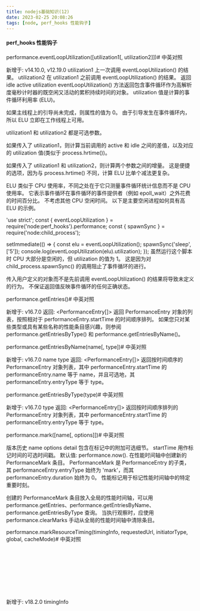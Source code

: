 ```yaml
---
title: nodejs基础知识(12)
date: 2023-02-25 20:08:26
tags: [node, perf_hooks 性能钩子]
---
```


#### perf_hooks 性能钩子

performance.eventLoopUtilization([utilization1[, utilization2]])#
中英对照

新增于: v14.10.0, v12.19.0
utilization1 <Object> 上一次调用 eventLoopUtilization() 的结果。
utilization2 <Object> 在 utilization1 之前调用 eventLoopUtilization() 的结果。
返回 <Object>
idle <number>
active <number>
utilization <number>
eventLoopUtilization() 方法返回包含事件循环作为高解析度毫秒计时器的既空闲又活动的累积持续时间的对象。 utilization 值是计算的事件循环利用率 (ELU)。

如果主线程上的引导尚未完成，则属性的值为 0。 由于引导发生在事件循环内，所以 ELU 立即在工作线程上可用。

utilization1 和 utilization2 都是可选参数。

如果传入了 utilization1，则计算当前调用的 active 和 idle 之间的差值，以及对应的 utilization 值(类似于 process.hrtime())。

如果传入了 utilization1 和 utilization2，则计算两个参数之间的增量。 这是便捷的选项，因为与 process.hrtime() 不同，计算 ELU 比单个减法更复杂。

ELU 类似于 CPU 使用率，不同之处在于它只测量事件循环统计信息而不是 CPU 使用率。 它表示事件循环在事件循环的事件提供者（例如 epoll_wait）之外花费的时间百分比。 不考虑其他 CPU 空闲时间。 以下是主要空闲进程如何具有高 ELU 的示例。

'use strict';
const { eventLoopUtilization } = require('node:perf_hooks').performance;
const { spawnSync } = require('node:child_process');

setImmediate(() => {
  const elu = eventLoopUtilization();
  spawnSync('sleep', ['5']);
  console.log(eventLoopUtilization(elu).utilization);
});
虽然运行这个脚本时 CPU 大部分是空闲的，但 utilization 的值为 1。 这是因为对 child_process.spawnSync() 的调用阻止了事件循环的进行。

传入用户定义的对象而不是先前调用 eventLoopUtilization() 的结果将导致未定义的行为。 不保证返回值反映事件循环的任何正确状态。

performance.getEntries()#
中英对照

新增于: v16.7.0
返回: <PerformanceEntry[]>
返回 PerformanceEntry 对象的列表，按照相对于 performanceEntry.startTime 的时间顺序排列。 如果您只对某些类型或具有某些名称的性能条目感兴趣，则参阅 performance.getEntriesByType() 和 performance.getEntriesByName()。

performance.getEntriesByName(name[, type])#
中英对照

新增于: v16.7.0
name <string>
type <string>
返回: <PerformanceEntry[]>
返回按时间顺序的 PerformanceEntry 对象列表，其中 performanceEntry.startTime 的 performanceEntry.name 等于 name，并且可选地，其 performanceEntry.entryType 等于 type。

performance.getEntriesByType(type)#
中英对照

新增于: v16.7.0
type <string>
返回: <PerformanceEntry[]>
返回按时间顺序排列的 PerformanceEntry 对象列表，其中 performanceEntry.startTime 的 performanceEntry.entryType 等于 type。

performance.mark([name[, options]])#
中英对照

版本历史
name <string>
options <Object>
detail <any> 包含在标记中的附加可选细节。
startTime <number> 用作标记时间的可选时间戳。 默认值: performance.now().
在性能时间轴中创建新的 PerformanceMark 条目。 PerformanceMark 是 PerformanceEntry 的子类，其 performanceEntry.entryType 始终为 'mark'，而其 performanceEntry.duration 始终为 0。 性能标记用于标记性能时间轴中的特定重要时刻。

创建的 PerformanceMark 条目放入全局的性能时间轴，可以用 performance.getEntries、performance.getEntriesByName、performance.getEntriesByType 查询。 当执行观察时，应使用 performance.clearMarks 手动从全局的性能时间轴中清除条目。

performance.markResourceTiming(timingInfo, requestedUrl, initiatorType, global, cacheMode)#
中英对照

新增于: v18.2.0
timingInfo <Object> 获取计时信息
requestedUrl <string> 资源网址
initiatorType <string> 启动器名称，例如：'fetch'
global <Object>
cacheMode <string> 缓存模式必须为空字符串（''）或 'local'
此属性是 Node.js 的扩展。 它在 Web 浏览器中不可用。

在资源时间线中创建新的 PerformanceResourceTiming 条目。 PerformanceResourceTiming 是 PerformanceEntry 的子类，其 performanceEntry.entryType 始终是 'resource'。 性能资源用于在资源时间线中标记时刻。

创建的 PerformanceMark 条目放入全局资源时间线，可以使用 performance.getEntries、performance.getEntriesByName、performance.getEntriesByType 查询。 当执行观察时，应使用 performance.clearResourceTimings 手动从全局的性能时间轴中清除条目。

performance.measure(name[, startMarkOrOptions[, endMark]])#
中英对照

版本历史
name <string>
startMarkOrOptions <string> | <Object> 可选的。
detail <any> 要包含在度量中的其他可选细节。
duration <number> 开始和结束时间之间的持续时间。
end <number> | <string> 用作结束时间的时间戳，或标识先前记录标记的字符串。
start <number> | <string> 用作开始时间的时间戳，或标识先前记录标记的字符串。
endMark <string> 可选的。 如果 startMarkOrOptions 是 <Object>，则必须省略。
在性能时间轴中创建新的 PerformanceMeasure 条目。 PerformanceMeasure 是 PerformanceEntry 的子类，其 performanceEntry.entryType 始终为 'measure'，其 performanceEntry.duration 测量自 startMark 和 endMark 以来经过的毫秒数。

startMark 参数可以标识性能时间轴中的任何现有的 PerformanceMark，或者可能标识由 PerformanceNodeTiming 类提供的任何时间戳属性。 如果指定的 startMark 不存在，则抛出错误。

可选的 endMark 参数必须标识性能时间轴中的任何现有的 PerformanceMark 或 PerformanceNodeTiming 类提供的任何时间戳属性。 不传入参数则 endMark 为 performance.now()，否则如果命名的 endMark 不存在，则抛出错误。

创建的 PerformanceMeasure 条目放入全局的性能时间轴，可以用 performance.getEntries、performance.getEntriesByName、performance.getEntriesByType 查询。 当执行观察时，应使用 performance.clearMeasures 手动从全局的性能时间轴中清除条目。

performance.nodeTiming#
中英对照

新增于: v8.5.0
<PerformanceNodeTiming>
此属性是 Node.js 的扩展。 它在 Web 浏览器中不可用。

PerformanceNodeTiming 类的实例，为特定的 Node.js 操作里程碑提供性能指标。

performance.now()#
中英对照

新增于: v8.5.0
返回: <number>
返回当前的高解析度毫秒时间戳，其中 0 表示当前的 node 进程的开始。

performance.timeOrigin#
中英对照

新增于: v8.5.0
<number>
timeOrigin 指定了当前的 node 进程开始的高解析度毫秒时间戳，以 Unix 时间度量。

performance.timerify(fn[, options])#
中英对照

版本历史
fn <Function>
options <Object>
histogram <RecordableHistogram> 使用 perf_hooks.createHistogram() 创建的直方图对象，以纳秒为单位记录运行时间。
此属性是 Node.js 的扩展。 它在 Web 浏览器中不可用。

将函数封装在测量被封装函数运行时间的新函数中。 PerformanceObserver 必须订阅 'function' 事件类型才能访问时间细节。

const {
  performance,
  PerformanceObserver
} = require('node:perf_hooks');

function someFunction() {
  console.log('hello world');
}

const wrapped = performance.timerify(someFunction);

const obs = new PerformanceObserver((list) => {
  console.log(list.getEntries()[0].duration);

  performance.clearMarks();
  performance.clearMeasures();
  obs.disconnect();
});
obs.observe({ entryTypes: ['function'] });

// 将创建性能时间轴条目
wrapped();
如果封装的函数返回 promise，则 finally 句柄将绑定到该 promise 上，并且一旦调用 finally 句柄就会报告持续时间。

performance.toJSON()#
中英对照

新增于: v16.1.0
performance 对象的 JSON 表示的对象。 类似于浏览器中的 window.performance.toJSON。

PerformanceEntry 类#
新增于: v8.5.0
performanceEntry.detail#
中英对照

新增于: v16.0.0
<any>
entryType 特有的附加细节。

performanceEntry.duration#
中英对照

新增于: v8.5.0
<number>
此条目经过的总毫秒数。 此值对所有性能条目类型都没有意义。

performanceEntry.entryType#
中英对照

新增于: v8.5.0
<string>
性能条目的类型。 它可能是以下之一：

'node'（仅限 Node.js）
'mark'（在 Web 上可用）
'measure'（在 Web 上可用）
'gc'（仅限 Node.js）
'function'（仅限 Node.js）
'http2'（仅限 Node.js）
'http'（仅限 Node.js）
performanceEntry.flags#
中英对照

版本历史
<number>
此属性是 Node.js 的扩展。 它在 Web 浏览器中不可用。

当 performanceEntry.entryType 等于 'gc' 时，则 performance.flags 属性包含有关垃圾收集操作的附加信息。 该值可能是以下之一：

perf_hooks.constants.NODE_PERFORMANCE_GC_FLAGS_NO
perf_hooks.constants.NODE_PERFORMANCE_GC_FLAGS_CONSTRUCT_RETAINED
perf_hooks.constants.NODE_PERFORMANCE_GC_FLAGS_FORCED
perf_hooks.constants.NODE_PERFORMANCE_GC_FLAGS_SYNCHRONOUS_PHANTOM_PROCESSING
perf_hooks.constants.NODE_PERFORMANCE_GC_FLAGS_ALL_AVAILABLE_GARBAGE
perf_hooks.constants.NODE_PERFORMANCE_GC_FLAGS_ALL_EXTERNAL_MEMORY
perf_hooks.constants.NODE_PERFORMANCE_GC_FLAGS_SCHEDULE_IDLE
performanceEntry.name#
中英对照

新增于: v8.5.0
<string>
性能条目的名称。

performanceEntry.kind#
中英对照

版本历史
<number>
此属性是 Node.js 的扩展。 它在 Web 浏览器中不可用。

当 performanceEntry.entryType 等于 'gc' 时，则 performance.kind 属性标识发生的垃圾收集操作的类型。 该值可能是以下之一：

perf_hooks.constants.NODE_PERFORMANCE_GC_MAJOR
perf_hooks.constants.NODE_PERFORMANCE_GC_MINOR
perf_hooks.constants.NODE_PERFORMANCE_GC_INCREMENTAL
perf_hooks.constants.NODE_PERFORMANCE_GC_WEAKCB
performanceEntry.startTime#
中英对照

新增于: v8.5.0
<number>
标记性能条目开始时间的高解析度毫秒时间戳。

垃圾回收的详细信息#
中英对照

当 performanceEntry.type 等于 'gc' 时，则 performanceEntry.detail 属性将是具有两个属性的 <Object>：

kind <number> 其中之一：
perf_hooks.constants.NODE_PERFORMANCE_GC_MAJOR
perf_hooks.constants.NODE_PERFORMANCE_GC_MINOR
perf_hooks.constants.NODE_PERFORMANCE_GC_INCREMENTAL
perf_hooks.constants.NODE_PERFORMANCE_GC_WEAKCB
flags <number> 其中之一：
perf_hooks.constants.NODE_PERFORMANCE_GC_FLAGS_NO
perf_hooks.constants.NODE_PERFORMANCE_GC_FLAGS_CONSTRUCT_RETAINED
perf_hooks.constants.NODE_PERFORMANCE_GC_FLAGS_FORCED
perf_hooks.constants.NODE_PERFORMANCE_GC_FLAGS_SYNCHRONOUS_PHANTOM_PROCESSING
perf_hooks.constants.NODE_PERFORMANCE_GC_FLAGS_ALL_AVAILABLE_GARBAGE
perf_hooks.constants.NODE_PERFORMANCE_GC_FLAGS_ALL_EXTERNAL_MEMORY
perf_hooks.constants.NODE_PERFORMANCE_GC_FLAGS_SCHEDULE_IDLE
HTTP 的详细信息#
中英对照

当 performanceEntry.type 等于 'http' 时，则 performanceEntry.detail 属性将是一个包含额外信息的 <Object>。

如果 performanceEntry.name 等于 HttpClient，则 detail 将包含以下属性：req、res。 而 req 属性将是包含 method、url、headers 的 <Object>，res 属性将是包含 statusCode、statusMessage、headers 的 <Object>。

如果 performanceEntry.name 等于 HttpRequest，则 detail 将包含以下属性：req、res。 而 req 属性将是包含 method、url、headers 的 <Object>，res 属性将是包含 statusCode、statusMessage、headers 的 <Object>。

这可能会增加额外的内存开销，并且只能用于诊断目的，而不是默认情况下在生产中打开。

HTTP/2 的详细信息#
中英对照

当 performanceEntry.type 等于 'http2' 时，则 performanceEntry.detail 属性将是包含附加性能信息的 <Object>。

如果 performanceEntry.name 等于 Http2Stream，则 detail 将包含以下属性：

bytesRead <number> 为此 Http2Stream 接收的 DATA 帧字节数。
bytesWritten <number> 为此 Http2Stream 发送的 DATA 帧字节数。
id <number> 关联 Http2Stream 的标识符
timeToFirstByte <number> 从 PerformanceEntry startTime 到接收到第一个 DATA 帧之间经过的毫秒数。
timeToFirstByteSent <number> 从 PerformanceEntry startTime 到发送的第一个 DATA 帧之间经过的毫秒数。
timeToFirstHeader <number> 从 PerformanceEntry startTime 到接收到第一个标头之间经过的毫秒数。
如果 performanceEntry.name 等于 Http2Session，则 detail 将包含以下属性：

bytesRead <number> 为此 Http2Session 接收的字节数。
bytesWritten <number> 为此 Http2Session 发送的字节数。
framesReceived <number> Http2Session 接收到的 HTTP/2 帧数。
framesSent <number> Http2Session 发送的 HTTP/2 帧数。
maxConcurrentStreams <number> Http2Session 生命周期内同时打开的最大流数。
pingRTT <number> 从发送 PING 帧到接收到它的确认所经过的毫秒数。 只有在 Http2Session 上发送了 PING 帧时才会出现。
streamAverageDuration <number> 所有 Http2Stream 实例的平均持续时间（以毫秒为单位）
streamCount <number> Http2Session 处理的 Http2Stream 实例的数量。
type <string> 'server' 或 'client' 来标识 Http2Session 的类型。
计时器化的详细信息#
中英对照

当 performanceEntry.type 等于 'function' 时，则 performanceEntry.detail 属性将是列出计时函数的输入参数的 <Array>。

网络('net')的详细信息#
中英对照

当 performanceEntry.type 等于 'net' 时，则 performanceEntry.detail 属性将是一个包含额外信息的 <Object>。

如果 performanceEntry.name 等于 connect，则 detail 将包含以下属性：host、port。

域名系统('dns')的详细信息#
中英对照

当 performanceEntry.type 等于 'dns' 时，则 performanceEntry.detail 属性将是一个包含额外信息的 <Object>。

如果 performanceEntry.name 等于 lookup，则 detail 将包含以下属性：hostname、family、hints、verbatim。

如果 performanceEntry.name 等于 lookupService，则 detail 将包含以下属性：host、port。

如果 performanceEntry.name 等于 queryxxx 或 getHostByAddr，则 detail 将包含以下属性：host、ttl。

PerformanceNodeTiming 类#
中英对照

新增于: v8.5.0
继承自: <PerformanceEntry>
此属性是 Node.js 的扩展。 它在 Web 浏览器中不可用。

为 Node.js 本身提供计时细节。 此类的构造函数不会暴露给用户。

performanceNodeTiming.bootstrapComplete#
中英对照

新增于: v8.5.0
<number>
Node.js 进程完成引导的高解析度毫秒时间戳。 如果引导尚未完成，则该属性的值为 -1。

performanceNodeTiming.environment#
中英对照

新增于: v8.5.0
<number>
Node.js 环境初始化的高解析度毫秒时间戳。

performanceNodeTiming.idleTime#
中英对照

新增于: v14.10.0, v12.19.0
<number>
事件循环在事件循环的事件提供者（例如 epoll_wait）中空闲的时间量的高解析度毫秒时间戳。 这不考虑 CPU 使用率。 如果事件循环尚未开始（例如，在主脚本的第一个滴答中），则该属性的值为 0。

performanceNodeTiming.loopExit#
中英对照

新增于: v8.5.0
<number>
Node.js 事件循环退出时的高解析度毫秒时间戳。 如果事件循环尚未退出，则该属性的值为 -1。 它只能在 'exit' 事件的句柄中具有非 -1 的值。

performanceNodeTiming.loopStart#
中英对照

新增于: v8.5.0
<number>
Node.js 事件循环开始的高解析度毫秒时间戳。 如果事件循环尚未开始（例如，在主脚本的第一个滴答中），则该属性的值为 -1。

performanceNodeTiming.nodeStart#
中英对照

新增于: v8.5.0
<number>
Node.js 进程初始化的高解析度毫秒时间戳。

performanceNodeTiming.v8Start#
中英对照

新增于: v8.5.0
<number>
V8 平台初始化的高解析度毫秒时间戳。

PerformanceResourceTiming 类#
中英对照

新增于: v18.2.0
继承自: <PerformanceEntry>
提供有关应用程序资源加载的详细网络计时数据。

此类的构造函数不直接暴露给用户。

performanceResourceTiming.workerStart#
中英对照

新增于: v18.2.0
<number>
即将发送 fetch 请求之前的高解析度毫秒时间戳。 如果资源没有被工作进程截获，该属性将始终返回 0。

performanceResourceTiming.redirectStart#
中英对照

新增于: v18.2.0
<number>
表示启动重定向的获取的开始时间的高解析度毫秒时间戳。

performanceResourceTiming.redirectEnd#
中英对照

新增于: v18.2.0
<number>
接收到最后一个重定向响应的最后一个字节后立即创建的高解析度毫秒时间戳。

performanceResourceTiming.fetchStart#
中英对照

新增于: v18.2.0
<number>
Node.js 开始获取资源之前的高解析度毫秒时间戳。

performanceResourceTiming.domainLookupStart#
中英对照

新增于: v18.2.0
<number>
Node.js 开始查找资源之前的高解析度毫秒时间戳。

performanceResourceTiming.domainLookupEnd#
中英对照

新增于: v18.2.0
<number>
表示 Node.js 完成对资源的域名查找之后的时间高解析度毫秒时间戳。

performanceResourceTiming.connectStart#
中英对照

新增于: v18.2.0
<number>
表示 Node.js 开始与服务器建立连接以检索资源之前的时间的高解析度毫秒时间戳。

performanceResourceTiming.connectEnd#
中英对照

新增于: v18.2.0
<number>
表示 Node.js 完成与服务器建立连接以检索资源后的时间的高解析度毫秒时间戳。

performanceResourceTiming.secureConnectionStart#
中英对照

新增于: v18.2.0
<number>
表示 Node.js 开始握手过程以保护当前连接之前的时间的高解析度毫秒时间戳。

performanceResourceTiming.requestStart#
中英对照

新增于: v18.2.0
<number>
表示 Node.js 从服务器接收到响应的第一个字节之前的时间的高解析度毫秒时间戳。

performanceResourceTiming.responseEnd#
中英对照

新增于: v18.2.0
<number>
表示 Node.js 接收到资源的最后一个字节之后或传输连接关闭之前的时间（以先到者为准）的高解析度毫秒时间戳。

performanceResourceTiming.transferSize#
中英对照

新增于: v18.2.0
<number>
表示获取资源大小（以八位字节为单位）的数值。 大小包括响应头字段加上响应负载正文。

performanceResourceTiming.encodedBodySize#
中英对照

新增于: v18.2.0
<number>
表示在删除任何应用的内容编码之前从有效负载主体的提取（HTTP 或缓存）接收到的大小（以八位字节为单位）的数值。

performanceResourceTiming.decodedBodySize#
中英对照

新增于: v18.2.0
<number>
表示在删除任何应用的内容编码后，从消息主体的提取（HTTP 或缓存）接收到的大小（以八位字节为单位）的数值。

performanceResourceTiming.toJSON()#
中英对照

新增于: v18.2.0
返回 object，其是 PerformanceResourceTiming 对象的 JSON 表示形式

perf_hooks.PerformanceObserver 类#
new PerformanceObserver(callback)#
中英对照

版本历史
callback <Function>
list <PerformanceObserverEntryList>
observer <PerformanceObserver>
当新的 PerformanceEntry 实例被添加到性能时间线时，则 PerformanceObserver 对象会提供通知。

const {
  performance,
  PerformanceObserver
} = require('node:perf_hooks');

const obs = new PerformanceObserver((list, observer) => {
  console.log(list.getEntries());

  performance.clearMarks();
  performance.clearMeasures();
  observer.disconnect();
});
obs.observe({ entryTypes: ['mark'], buffered: true });

performance.mark('test');
因为 PerformanceObserver 实例引入了它们自己的额外性能开销，实例不应无限期地订阅通知。 一旦不再需要观察者，则用户应立即断开观察者的连接。

当 PerformanceObserver 接收到有关新的 PerformanceEntry 实例的通知时，则会调用 callback。 回调接收到 PerformanceObserverEntryList 实例和对 PerformanceObserver 的引用。

performanceObserver.disconnect()#
中英对照

新增于: v8.5.0
断开 PerformanceObserver 实例与所有通知的连接。

performanceObserver.observe(options)#
中英对照

版本历史
options <Object>
type <string> 单个 <PerformanceEntry> 类型。 如果已经指定了 entryTypes，则不能给出。
entryTypes <string[]> 标识观察者感兴趣的 <PerformanceEntry> 实例类型的字符串数组。 如果未提供，将抛出错误。
buffered <boolean> 如果为 true，则使用列表全局 PerformanceEntry 缓冲条目调用观察者回调。 如果为false，则只有在时间点之后创建的 PerformanceEntry 被发送到观察者回调。 默认值: false。
为 <PerformanceObserver> 实例订阅由 options.entryTypes 或 options.type 标识的新 <PerformanceEntry> 实例的通知：

const {
  performance,
  PerformanceObserver
} = require('node:perf_hooks');

const obs = new PerformanceObserver((list, observer) => {
  // 异步调用一次。`list` 包含三个条目。
});
obs.observe({ type: 'mark' });

for (let n = 0; n < 3; n++)
  performance.mark(`test${n}`);
PerformanceObserverEntryList 类#
中英对照

新增于: v8.5.0
PerformanceObserverEntryList 类用于提供对传给 PerformanceObserver 的 PerformanceEntry 实例的访问。 此类的构造函数不会暴露给用户。

performanceObserverEntryList.getEntries()#
中英对照

新增于: v8.5.0
返回: <PerformanceEntry[]>
返回 PerformanceEntry 对象的列表，按照相对于 performanceEntry.startTime 的时间顺序排列。

const {
  performance,
  PerformanceObserver
} = require('node:perf_hooks');

const obs = new PerformanceObserver((perfObserverList, observer) => {
  console.log(perfObserverList.getEntries());
  /**
   * [
   *   PerformanceEntry {
   *     name: 'test',
   *     entryType: 'mark',
   *     startTime: 81.465639,
   *     duration: 0
   *   },
   *   PerformanceEntry {
   *     name: 'meow',
   *     entryType: 'mark',
   *     startTime: 81.860064,
   *     duration: 0
   *   }
   * ]
   */

  performance.clearMarks();
  performance.clearMeasures();
  observer.disconnect();
});
obs.observe({ type: 'mark' });

performance.mark('test');
performance.mark('meow');
performanceObserverEntryList.getEntriesByName(name[, type])#
中英对照

新增于: v8.5.0
name <string>
type <string>
返回: <PerformanceEntry[]>
返回按时间顺序的 PerformanceEntry 对象列表，其中 performanceEntry.startTime 的 performanceEntry.name 等于 name，并且可选地，其 performanceEntry.entryType 等于 type。

const {
  performance,
  PerformanceObserver
} = require('node:perf_hooks');

const obs = new PerformanceObserver((perfObserverList, observer) => {
  console.log(perfObserverList.getEntriesByName('meow'));
  /**
   * [
   *   PerformanceEntry {
   *     name: 'meow',
   *     entryType: 'mark',
   *     startTime: 98.545991,
   *     duration: 0
   *   }
   * ]
   */
  console.log(perfObserverList.getEntriesByName('nope')); // []

  console.log(perfObserverList.getEntriesByName('test', 'mark'));
  /**
   * [
   *   PerformanceEntry {
   *     name: 'test',
   *     entryType: 'mark',
   *     startTime: 63.518931,
   *     duration: 0
   *   }
   * ]
   */
  console.log(perfObserverList.getEntriesByName('test', 'measure')); // []

  performance.clearMarks();
  performance.clearMeasures();
  observer.disconnect();
});
obs.observe({ entryTypes: ['mark', 'measure'] });

performance.mark('test');
performance.mark('meow');
performanceObserverEntryList.getEntriesByType(type)#
中英对照

新增于: v8.5.0
type <string>
返回: <PerformanceEntry[]>
返回按时间顺序排列的 PerformanceEntry 对象列表，其中 performanceEntry.startTime 的 performanceEntry.entryType 等于 type。

const {
  performance,
  PerformanceObserver
} = require('node:perf_hooks');

const obs = new PerformanceObserver((perfObserverList, observer) => {
  console.log(perfObserverList.getEntriesByType('mark'));
  /**
   * [
   *   PerformanceEntry {
   *     name: 'test',
   *     entryType: 'mark',
   *     startTime: 55.897834,
   *     duration: 0
   *   },
   *   PerformanceEntry {
   *     name: 'meow',
   *     entryType: 'mark',
   *     startTime: 56.350146,
   *     duration: 0
   *   }
   * ]
   */
  performance.clearMarks();
  performance.clearMeasures();
  observer.disconnect();
});
obs.observe({ type: 'mark' });

performance.mark('test');
performance.mark('meow');
perf_hooks.createHistogram([options])#
中英对照

新增于: v15.9.0, v14.18.0
options <Object>
lowest <number> | <bigint> 最低可识别值。 必须是大于 0 的整数值。 默认值: 1。
highest <number> | <bigint> 最高可记录值。 必须是等于或大于 lowest 两倍的整数值。 默认值: Number.MAX_SAFE_INTEGER。
figures <number> 精度位数。 必须是 1 和 5 之间的数字。 默认值: 3。
返回 <RecordableHistogram>
返回 <RecordableHistogram>。

perf_hooks.monitorEventLoopDelay([options])#
中英对照

新增于: v11.10.0
options <Object>
resolution <number> 以毫秒为单位的采样率。 必须大于零。 默认值: 10。
返回: <IntervalHistogram>
此属性是 Node.js 的扩展。 它在 Web 浏览器中不可用。

创建可随时间采样并报告事件循环延迟的 IntervalHistogram 对象。 延迟将以纳秒为单位报告。

使用计时器来检测近似的事件循环延迟是有效的，因为计时器的执行与 libuv 事件循环的生命周期特别相关。 也就是说，循环中的延迟会导致计时器执行的延迟，而这些延迟正是此 API 旨在检测的。

const { monitorEventLoopDelay } = require('node:perf_hooks');
const h = monitorEventLoopDelay({ resolution: 20 });
h.enable();
// 做点什么。
h.disable();
console.log(h.min);
console.log(h.max);
console.log(h.mean);
console.log(h.stddev);
console.log(h.percentiles);
console.log(h.percentile(50));
console.log(h.percentile(99));
Histogram 类#
新增于: v11.10.0
histogram.count#
中英对照

新增于: v17.4.0, v16.14.0
<number>
直方图记录的样本数。

histogram.countBigInt#
中英对照

新增于: v17.4.0, v16.14.0
<bigint>
直方图记录的样本数。

histogram.exceeds#
中英对照

新增于: v11.10.0
<number>
事件循环延迟超过最大 1 小时事件循环延迟阈值的次数。

histogram.exceedsBigInt#
中英对照

新增于: v17.4.0, v16.14.0
<bigint>
事件循环延迟超过最大 1 小时事件循环延迟阈值的次数。

histogram.max#
中英对照

新增于: v11.10.0
<number>
记录的事件循环延迟的最大值。

histogram.maxBigInt#
中英对照

新增于: v17.4.0, v16.14.0
<bigint>
记录的事件循环延迟的最大值。

histogram.mean#
中英对照

新增于: v11.10.0
<number>
记录的事件循环延迟的平均值。

histogram.min#
中英对照

新增于: v11.10.0
<number>
记录的事件循环延迟的最小值。

histogram.minBigInt#
中英对照

新增于: v17.4.0, v16.14.0
<bigint>
记录的事件循环延迟的最小值。

histogram.percentile(percentile)#
中英对照

新增于: v11.10.0
percentile <number> 百分位值的范围是 (0, 100]。
返回: <number>
返回给定的百分位数的值。

histogram.percentileBigInt(percentile)#
中英对照

新增于: v17.4.0, v16.14.0
percentile <number> 百分位值的范围是 (0, 100]。
返回: <bigint>
返回给定的百分位数的值。

histogram.percentiles#
中英对照

新增于: v11.10.0
<Map>
返回详细说明累积的百分位分布的 Map 对象。

histogram.percentilesBigInt#
中英对照

新增于: v17.4.0, v16.14.0
<Map>
返回详细说明累积的百分位分布的 Map 对象。

histogram.reset()#
中英对照

新增于: v11.10.0
重置收集的直方图数据。

histogram.stddev#
中英对照

新增于: v11.10.0
<number>
记录的事件循环延迟的标准偏差。

IntervalHistogram 类继承 Histogram 类#
中英对照

在给定的时间间隔内定期更新的 Histogram。

histogram.disable()#
中英对照

新增于: v11.10.0
返回: <boolean>
禁用更新间隔计时器。 如果计时器被停止，则返回 true，如果已被停止，则返回 false。

histogram.enable()#
中英对照

新增于: v11.10.0
返回: <boolean>
启用更新间隔计时器。 如果计时器被启动，则返回 true，如果已被启动，则返回 false。

克隆 IntervalHistogram#
中英对照

<IntervalHistogram> 实例可以通过 <MessagePort> 克隆。 在接收端，直方图被克隆为没有实现 enable() 和 disable() 方法的普通 <Histogram> 对象。

RecordableHistogram 类继承 Histogram 类#
新增于: v15.9.0, v14.18.0
histogram.add(other)#
中英对照

新增于: v17.4.0, v16.14.0
other <RecordableHistogram>
将 other 中的值添加到此直方图中。

histogram.record(val)#
中英对照

新增于: v15.9.0, v14.18.0
val <number> | <bigint> 在直方图中记录的数量。
histogram.recordDelta()#
中英对照

新增于: v15.9.0, v14.18.0
计算自上次调用 recordDelta() 以来经过的时间量（以纳秒为单位），并在直方图中记录该量。

示例#
测量异步操作的时长#
中英对照

以下示例使用异步钩子和性能 API 来测量超时操作的实际持续时间（包括执行回调所花费的时间）。

'use strict';
const async_hooks = require('node:async_hooks');
const {
  performance,
  PerformanceObserver
} = require('node:perf_hooks');

const set = new Set();
const hook = async_hooks.createHook({
  init(id, type) {
    if (type === 'Timeout') {
      performance.mark(`Timeout-${id}-Init`);
      set.add(id);
    }
  },
  destroy(id) {
    if (set.has(id)) {
      set.delete(id);
      performance.mark(`Timeout-${id}-Destroy`);
      performance.measure(`Timeout-${id}`,
                          `Timeout-${id}-Init`,
                          `Timeout-${id}-Destroy`);
    }
  }
});
hook.enable();

const obs = new PerformanceObserver((list, observer) => {
  console.log(list.getEntries()[0]);
  performance.clearMarks();
  performance.clearMeasures();
  observer.disconnect();
});
obs.observe({ entryTypes: ['measure'], buffered: true });

setTimeout(() => {}, 1000);
测量加载依赖的耗时#
中英对照

以下示例测量加载依赖项的 require() 操作的持续时间：

'use strict';
const {
  performance,
  PerformanceObserver
} = require('node:perf_hooks');
const mod = require('node:module');

// Monkey 修补 require 函数
mod.Module.prototype.require =
  performance.timerify(mod.Module.prototype.require);
require = performance.timerify(require);

// 激活观察者
const obs = new PerformanceObserver((list) => {
  const entries = list.getEntries();
  entries.forEach((entry) => {
    console.log(`require('${entry[0]}')`, entry.duration);
  });
  performance.clearMarks();
  performance.clearMeasures();
  obs.disconnect();
});
obs.observe({ entryTypes: ['function'], buffered: true });

require('some-module');
测量一次 HTTP 往返需要多长时间#
中英对照

以下示例用于跟踪 HTTP 客户端 (OutgoingMessage) 和 HTTP 请求 (IncomingMessage) 花费的时间。 对于 HTTP 客户端，是指发起请求到收到响应的时间间隔，对于 HTTP 请求，是指从接收请求到发送响应的时间间隔：

'use strict';
const { PerformanceObserver } = require('node:perf_hooks');
const http = require('node:http');

const obs = new PerformanceObserver((items) => {
  items.getEntries().forEach((item) => {
    console.log(item);
  });
});

obs.observe({ entryTypes: ['http'] });

const PORT = 8080;

http.createServer((req, res) => {
  res.end('ok');
}).listen(PORT, () => {
  http.get(`http://127.0.0.1:${PORT}`);
});
测量连接成功时 net.connect（仅适用于 TCP）需要多长时间#
'use strict';
const { PerformanceObserver } = require('node:perf_hooks');
const net = require('node:net');
const obs = new PerformanceObserver((items) => {
  items.getEntries().forEach((item) => {
    console.log(item);
  });
});
obs.observe({ entryTypes: ['net'] });
const PORT = 8080;
net.createServer((socket) => {
  socket.destroy();
}).listen(PORT, () => {
  net.connect(PORT);
});
测量请求成功时 DNS 需要多长时间#
'use strict';
const { PerformanceObserver } = require('node:perf_hooks');
const dns = require('node:dns');
const obs = new PerformanceObserver((items) => {
  items.getEntries().forEach((item) => {
    console.log(item);
  });
});
obs.observe({ entryTypes: ['dns'] });
dns.lookup('localhost', () => {});
dns.promises.resolve('localhost');

